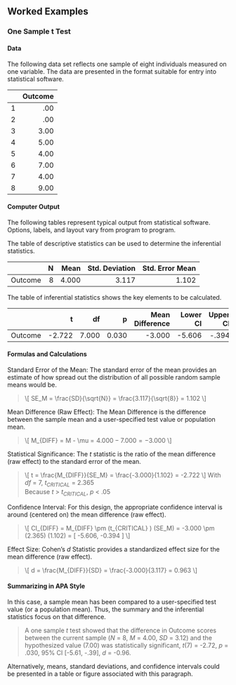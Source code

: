 ## Worked Examples

### One Sample t Test

#### Data

The following data set reflects one sample of eight individuals measured on one variable. The data are presented in the format suitable for entry into statistical software.

|     | Outcome |
|-----|--------:|
| 1   | .00     |
| 2   | .00     |
| 3   | 3.00    |
| 4   | 5.00    |
| 5   | 4.00    |
| 6   | 7.00    |
| 7   | 4.00    |
| 8   | 9.00    |

#### Computer Output

The following tables represent typical output from statistical software. Options, labels, and layout vary from program to program.

The table of descriptive statistics can be used to determine the inferential statistics.

|         | N   | Mean  | Std. Deviation | Std. Error Mean |
|:--------|----:|------:|---------------:|----------------:|
| Outcome |   8 | 4.000 |          3.117 |           1.102 |

The table of inferential statistics shows the key elements to be calculated.

|         | t         |	df	  | p     | Mean Difference | Lower CI | Upper CI | Cohen's d | 
|:--------|----------:|------:|------:|----------------:|---------:|---------:|----------:|
| Outcome |	   -2.722 | 7.000 | 0.030 |          -3.000 |   -5.606 |    -.394 |     -.963 |

#### Formulas and Calculations

Standard Error of the Mean: The standard error of the mean provides an estimate of how spread out the distribution of all possible random sample means would be.

> \\[ SE_M = \frac{SD}{\sqrt{N}} = \frac{3.117}{\sqrt{8}} = 1.102 \\]

Mean Difference (Raw Effect): The Mean Difference is the difference between the sample mean and a user-specified test value or population mean.

> \\[ M_{DIFF} = M - \mu = 4.000 − 7.000 = −3.000 \\]

Statistical Significance: The *t* statistic is the ratio of the mean difference (raw effect) to the standard error of the mean.

> \\[ t = \frac{M_{DIFF}}{SE_M} = \frac{-3.000}{1.102} = -2.722 \\]
> With *df* = 7, *t<sub>CRITICAL</sub>* = 2.365  
> Because *t* > *t<sub>CRITICAL</sub>*, *p* < .05

Confidence Interval: For this design, the appropriate confidence interval is around (centered on) the mean difference (raw effect).

> \\[ CI_{DIFF} = M_{DIFF} \pm (t_{CRITICAL} ) (SE_M) = -3.000 \pm (2.365) (1.102) = [ -5.606, -0.394 ] \\]

Effect Size: Cohen’s *d* Statistic provides a standardized effect size for the mean difference (raw effect).

> \\[ d = \frac{M_{DIFF}}{SD} = \frac{-3.000}{3.117} = 0.963 \\]

#### Summarizing in APA Style

In this case, a sample mean has been compared to a user-specified test value (or a population mean). Thus, the summary and the inferential statistics focus on that difference.

> A one sample *t* test showed that the difference in Outcome scores between the current sample (*N* = 8, *M* = 4.00, *SD* = 3.12) and the hypothesized value (7.00) was statistically significant, *t*(7) = -2.72, *p* = .030, 95% CI \[-5.61, -.39\], *d* = -0.96.

Alternatively, means, standard deviations, and confidence intervals could be presented in a table or figure associated with this paragraph.
